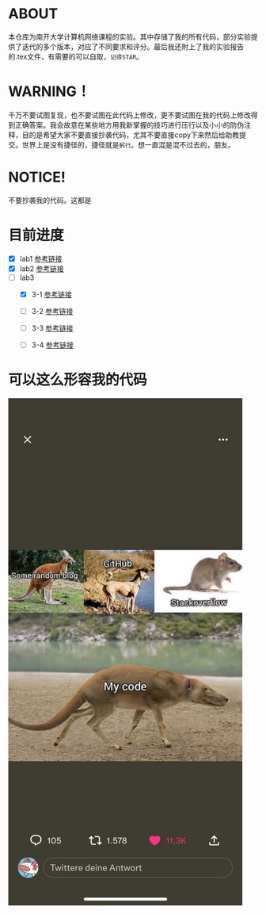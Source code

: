 # ABOUT
本仓库为南开大学计算机网络课程的实验。其中存储了我的所有代码，部分实验提供了迭代的多个版本，对应了不同要求和评分。最后我还附上了我的实验报告的.tex文件，有需要的可以自取，`记得STAR`。

# WARNING！
千万不要试图复现，也不要试图在此代码上修改，更不要试图在我的代码上修改得到正确答案。我会故意在某些地方用我新掌握的技巧进行压行以及小小的防伪注释，目的是希望大家不要直接抄袭代码，尤其不要直接copy下来然后给助教提交。世界上是没有捷径的，捷径就是`躬行`。想一直混是混不过去的，朋友。

# NOTICE!
不要抄袭我的代码。这都是 
# 目前进度
+ [x] lab1 [参考链接](https://tephrocactushc.github.io/post/16eec244.html)
+ [x] lab2 [参考链接](https://tephrocactushc.github.io/post/8fe793fe.html)
+ [ ] lab3 
  + [x] 3-1 [参考链接](https://tephrocactushc.github.io/post/d2d6a337.html)
  + [ ] 3-2 [参考链接]()
  + [ ] 3-3 [参考链接]()
  + [ ] 3-4 [参考链接]()


# 可以这么形容我的代码
![mycodelike](https://raw.githubusercontent.com/TephrocactusHC/mybolgimg/master/aboutmycode(1).jpg)
